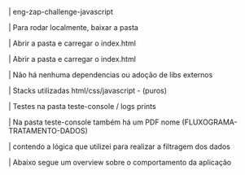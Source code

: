  | eng-zap-challenge-javascript
 
 | Para rodar localmente, baixar a pasta
 
 | Abrir a pasta e carregar o index.html
 
 | Abrir a pasta e carregar o index.html
 
 | Não há nenhuma dependencias ou adoção de libs externos 
 
 | Stacks utilizadas html/css/javascript - (puros)
 
 | Testes na pasta teste-console / logs prints
 
 | Na pasta teste-console também há um PDF nome (FLUXOGRAMA-TRATAMENTO-DADOS) 
 
 | contendo a lógica que utilizei para realizar a filtragem dos dados
 
 | Abaixo segue um overview sobre o comportamento da aplicação

